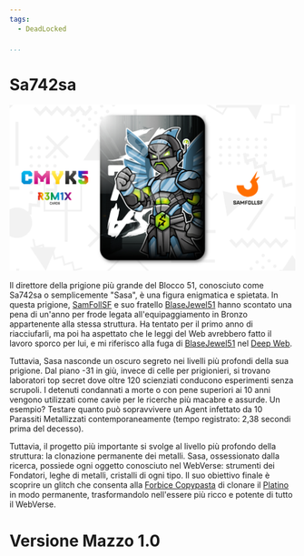 ```yaml
---
tags:
  - DeadLocked

...
```


# Sa742sa

![sa742sa](../eg/5/sa742sa.jpg)

Il direttore della prigione più grande del Blocco 51, conosciuto come Sa742sa o semplicemente "Sasa", è una figura enigmatica e spietata. In questa prigione, [SamFollSF](../Remix/samfollsf.md) e suo fratello [BlaseJewel51](../Remix/over.md) hanno scontato una pena di un'anno per frode legata all'equipaggiamento in Bronzo appartenente alla stessa struttura. Ha tentato per il primo anno di riacciufarli, ma poi ha aspettato che le leggi del Web avrebbero fatto il lavoro sporco per lui, e mi riferisco alla fuga di [BlaseJewel51](../Remix/over.md) nel [Deep Web](../Remix/deep.md).

Tuttavia, Sasa nasconde un oscuro segreto nei livelli più profondi della sua prigione. Dal piano -31 in giù, invece di celle per prigionieri, si trovano laboratori top secret dove oltre 120 scienziati conducono esperimenti senza scrupoli. I detenuti condannati a morte o con pene superiori ai 10 anni vengono utilizzati come cavie per le ricerche più macabre e assurde. Un esempio? Testare quanto può sopravvivere un Agent infettato da 10 Parassiti Metallizzati contemporaneamente (tempo registrato: 2,38 secondi prima del decesso).

Tuttavia, il progetto più importante si svolge al livello più profondo della struttura: la clonazione permanente dei metalli. Sasa, ossessionato dalla ricerca, possiede ogni oggetto conosciuto nel WebVerse: strumenti dei Fondatori, leghe di metalli, cristalli di ogni tipo. Il suo obiettivo finale è scoprire un glitch che consenta alla [Forbice Copypasta](../Remix/tool.md) di clonare il [Platino](../Remix/metal.md) in modo permanente, trasformandolo nell'essere più ricco e potente di tutto il WebVerse.

# Versione Mazzo 1.0